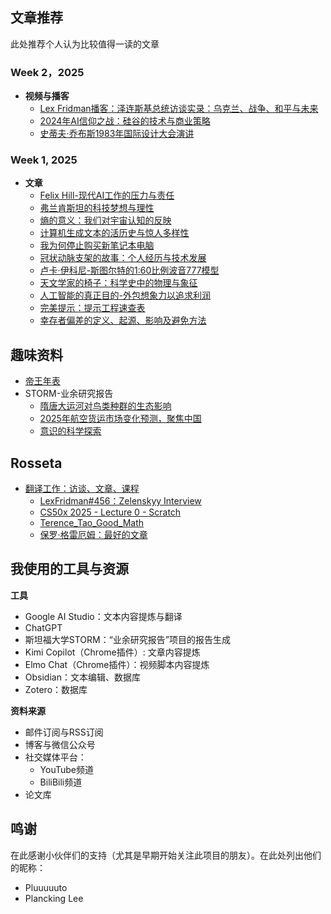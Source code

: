 

## 文章推荐

此处推荐个人认为比较值得一读的文章

### Week 2，2025

- **视频与播客**
	- [Lex Fridman播客：泽连斯基总统访谈实录：乌克兰、战争、和平与未来](2025/25-Week2/泽连斯基总统访谈实录：乌克兰、战争、和平与未来.md)
	- [2024年AI信仰之战：硅谷的技术与商业策略](2025/25-Week2/2024年AI信仰之战：硅谷的技术与商业策略.md)
	- [史蒂夫·乔布斯1983年国际设计大会演讲](2025/25-Week2/史蒂夫·乔布斯1983年国际设计大会演讲.md)

### Week 1, 2025

- **文章**
	- [Felix Hill-现代AI工作的压力与责任](2025/25-Week1/Felix%20Hill-现代AI工作的压力与责任.md)
	- [弗兰肯斯坦的科技梦想与理性](2025/25-Week1/弗兰肯斯坦的科技梦想与理性.md)
	- [熵的意义：我们对宇宙认知的反映](2025/25-Week1/熵的意义：我们对宇宙认知的反映.md)
	- [计算机生成文本的活历史与惊人多样性](2025/25-Week1/计算机生成文本的活历史与惊人多样性.md)
	- [我为何停止购买新笔记本电脑](2025/25-Week1/我为何停止购买新笔记本电脑.md)
	- [冠状动脉支架的故事：个人经历与技术发展](2025/25-Week1/冠状动脉支架的故事：个人经历与技术发展.md)
	- [卢卡·伊科尼-斯图尔特的1:60比例波音777模型](2025/25-Week1/卢卡·伊科尼-斯图尔特的1-60比例波音777模型.md)
	- [天文学家的椅子：科学史中的物理与象征](2025/25-Week1/天文学家的椅子：科学史中的物理与象征.md)
	- [人工智能的真正目的-外包想象力以追求利润](2025/25-Week1/人工智能的真正目的-外包想象力以追求利润.md)
	- [完美提示：提示工程速查表](2025/25-Week1/完美提示：提示工程速查表.md)
	- [幸存者偏差的定义、起源、影响及避免方法](2025/25-Week1/幸存者偏差的定义、起源、影响及避免方法.md)


## 趣味资料

- [帝王年表](WhatsMore/帝王年表/帝王年表.md)
- STORM-业余研究报告
	- [隋唐大运河对鸟类种群的生态影响](STORM-业余研究报告/隋唐大运河对鸟类种群的生态影响/隋唐大运河对鸟类种群的生态影响.md)
	- [2025年航空货运市场变化预测，聚焦中国](STORM-业余研究报告/2025年航空货运市场变化预测/2025年航空货运市场变化预测，聚焦中国.md)
	- [意识的科学探索](STORM-业余研究报告/意识的科学研究/意识的科学探索.md)

## Rosseta

- [翻译工作：访谈、文章、课程](./Rosseta/readme.md)
	- [LexFridman#456：Zelenskyy Interview](Rosseta/LexFridman/LexFridman-456-Zelenskyy%20Interview.md)
	- [CS50x 2025 - Lecture 0 - Scratch](Rosseta/CS50/CS50x%202025%20-%20Lecture%200%20-%20Scratch.md)
	- [Terence_Tao_Good_Math](Rosseta/Align2Thinkers/TerenceTao/Terence_Tao_Good_Math.md)
	- [保罗·格雷厄姆：最好的文章](Rosseta/Align2Thinkers/PaulGraham/最好的文章.md)

## 我使用的工具与资源

**工具**
 - Google AI Studio：文本内容提炼与翻译
 - ChatGPT
 - 斯坦福大学STORM：“业余研究报告”项目的报告生成
 - Kimi Copilot（Chrome插件）: 文章内容提炼
 - Elmo Chat（Chrome插件）：视频脚本内容提炼
 - Obsidian：文本编辑、数据库
 - Zotero：数据库

**资料来源**

- 邮件订阅与RSS订阅
- 博客与微信公众号
- 社交媒体平台：
	- YouTube频道
	- BiliBili频道
- 论文库

## 鸣谢

在此感谢小伙伴们的支持（尤其是早期开始关注此项目的朋友）。在此处列出他们的昵称：
- Pluuuuuto
- Plancking Lee
